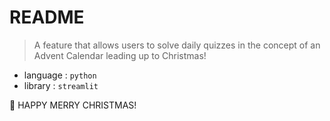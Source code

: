 # README

> A feature that allows users to solve daily quizzes in the concept of an Advent Calendar leading up to Christmas!  
  
- language : `python`
- library : `streamlit`

🎅 HAPPY MERRY CHRISTMAS!